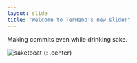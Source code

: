 ```yaml
---
layout: slide
title: "Welcome to TerHano's new slide!"
---
```


Making commits even while drinking sake.

![saketocat](https://octodex.github.com/images/saketocat.png)
{: .center}
